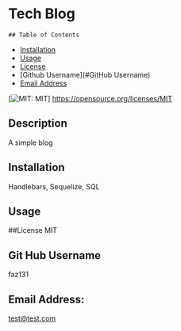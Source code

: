 <h1>Tech Blog</h1>

    ## Table of Contents
  - [Installation](#installation)
  - [Usage](#Usage)   
  - [License](#License)
  - [Github Username](#GitHub Username)
  - [Email Address](#Email)




  [![MIT: MIT](https://img.shields.io/badge/License-MIT-yellow.svg)]
  https://opensource.org/licenses/MIT

 
 
 
  ## Description
  A simple blog

 
 
  ## Installation 
Handlebars, Sequelize, SQL



## Usage




##License
MIT



## Git Hub Username
faz131



## Email Address:
test@test.com 

